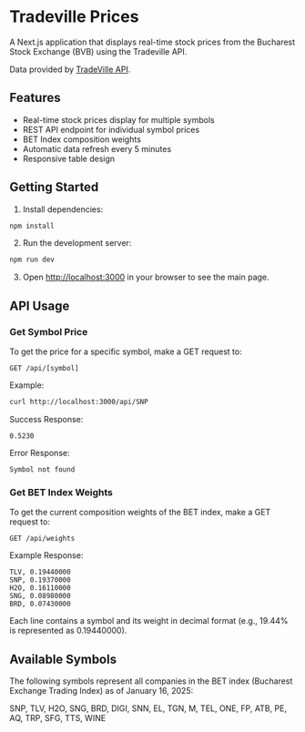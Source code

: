 # Tradeville Prices

A Next.js application that displays real-time stock prices from the Bucharest Stock Exchange (BVB) using the Tradeville API.

Data provided by [TradeVille API](https://api.tradeville.ro).

## Features

- Real-time stock prices display for multiple symbols
- REST API endpoint for individual symbol prices
- BET Index composition weights
- Automatic data refresh every 5 minutes
- Responsive table design

## Getting Started

1. Install dependencies:
```bash
npm install
```

2. Run the development server:
```bash
npm run dev
```

3. Open [http://localhost:3000](http://localhost:3000) in your browser to see the main page.

## API Usage

### Get Symbol Price

To get the price for a specific symbol, make a GET request to:
```
GET /api/[symbol]
```

Example:
```bash
curl http://localhost:3000/api/SNP
```

Success Response:
```
0.5230
```

Error Response:
```
Symbol not found
```

### Get BET Index Weights

To get the current composition weights of the BET index, make a GET request to:
```
GET /api/weights
```

Example Response:
```
TLV, 0.19440000
SNP, 0.19370000
H2O, 0.16110000
SNG, 0.08980000
BRD, 0.07430000
```

Each line contains a symbol and its weight in decimal format (e.g., 19.44% is represented as 0.19440000).

## Available Symbols

The following symbols represent all companies in the BET index (Bucharest Exchange Trading Index) as of January 16, 2025:

SNP, TLV, H2O, SNG, BRD, DIGI, SNN, EL, TGN, M, TEL, ONE, FP, ATB, PE, AQ, TRP, SFG, TTS, WINE 